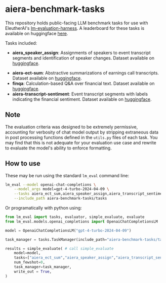 # aiera-benchmark-tasks
This repository holds public-facing LLM benchmark tasks for use with EleutherAI's [lm-evaluation-harness](https://github.com/EleutherAI/lm-evaluation-harness). A leaderboard for these tasks is available on huggingface [here](https://huggingface.co/spaces/Aiera/aiera-finance-leaderboard).

Tasks included:
- **aiera_speaker_assign**: Assignments of speakers to event transcript segments and identification of speaker changes. Dataset available on [huggingface](https://huggingface.co/datasets/Aiera/aiera-speaker-assign).
* **aiera-ect-sum**: Abstractive summarizations of earnings call transcripts. Dataset available on [huggingface](https://huggingface.co/datasets/Aiera/aiera-ect-sum).
* **finqa**: Calculation-based Q&A over financial text. Dataset available on [huggingface](https://huggingface.co/datasets/Aiera/finqa-verified).
* **aiera-transcript-sentiment**: Event transcript segments with labels indicating the financial sentiment. Dataset available on [huggingface](https://huggingface.co/datasets/Aiera/aiera-transcript-sentiment).

## Note

The evaluation criteria was designed to be extremely permissive, accounting for verbosity of chat model output by stripping extraneous data in post processing functions defined in the `utils.py` files of each task. You may find that this is not adequate for your evaluation use case and rewrite to evaluate the model's ability to enforce formatting.

## How to use

These may be run using the standard `lm_eval` command line:

```bash
lm_eval --model openai-chat-completions \
    --model_args model=gpt-4-turbo-2024-04-09 \
    --tasks aiera_ect_sum,aiera_speaker_assign,aiera_transcript_sentiment,finqa\
    --include_path aiera-benchmark-tasks/tasks
```

Or programatically with python using:
```python
from lm_eval import tasks, evaluator, simple_evaluate, evaluate
from lm_eval.models.openai_completions import OpenaiChatCompletionsLM

model = OpenaiChatCompletionsLM("gpt-4-turbo-2024-04-09")

task_manager = tasks.TaskManager(include_path="aiera-benchmark-tasks/tasks")

results = simple_evaluate( # call simple_evaluate
    model=model,
    tasks=["aiera_ect_sum","aiera_speaker_assign","aiera_transcript_sentiment","finqa"],
    num_fewshot=0,
    task_manager=task_manager,
    write_out = True,
)
```
